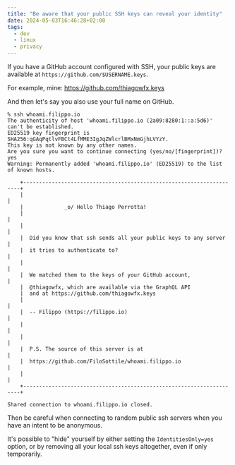 ```yaml
---
title: "Be aware that your public SSH keys can reveal your identity"
date: 2024-05-03T16:46:28+02:00
tags:
  - dev
  - linux
  - privacy
---
```


If you have a GitHub account configured with SSH, your public keys are available
at `https://github.com/$USERNAME.keys`.

For example, mine: https://github.com/thiagowfx.keys

And then let's say you also use your full name on GitHub.


```
% ssh whoami.filippo.io
The authenticity of host 'whoami.filippo.io (2a09:8280:1::a:5d6)' can't be established.
ED25519 key fingerprint is SHA256:qGAqPqtlvFBCt4LfMME3IgJqZWlcrlBMxNmGjhLVYzY.
This key is not known by any other names.
Are you sure you want to continue connecting (yes/no/[fingerprint])? yes
Warning: Permanently added 'whoami.filippo.io' (ED25519) to the list of known hosts.

    +---------------------------------------------------------------------+
    |                                                                     |
    |             _o/ Hello Thiago Perrotta!
    |                                                                     |
    |                                                                     |
    |  Did you know that ssh sends all your public keys to any server     |
    |  it tries to authenticate to?                                       |
    |                                                                     |
    |  We matched them to the keys of your GitHub account,                |
    |  @thiagowfx, which are available via the GraphQL API
    |  and at https://github.com/thiagowfx.keys
    |                                                                     |
    |  -- Filippo (https://filippo.io)                                    |
    |                                                                     |
    |                                                                     |
    |  P.S. The source of this server is at                               |
    |  https://github.com/FiloSottile/whoami.filippo.io                   |
    |                                                                     |
    +---------------------------------------------------------------------+

Shared connection to whoami.filippo.io closed.
```

Then be careful when connecting to random public ssh servers when you have an
intent to be anonymous.

It's possible to "hide" yourself by either setting the `IdentitiesOnly=yes`
option, or by removing all your local ssh keys altogether, even if only
temporarily.
